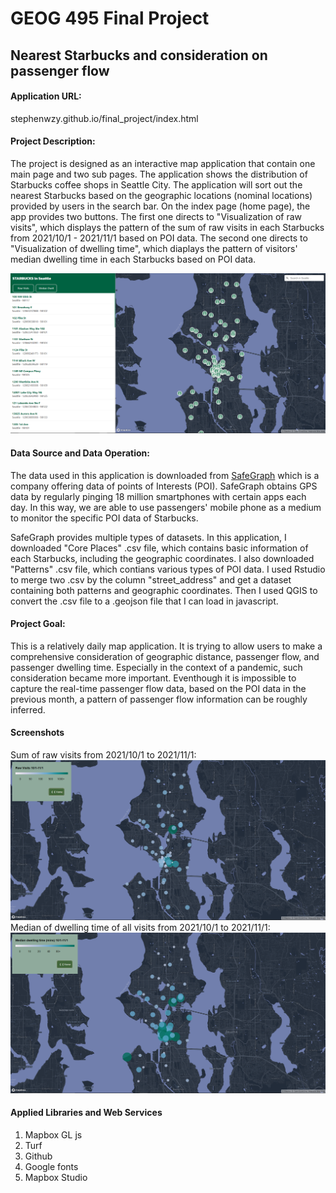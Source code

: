 # GEOG 495 Final Project
## Nearest Starbucks and consideration on passenger flow


#### Application URL:

stephenwzy.github.io/final_project/index.html
#### Project Description:

The project is designed as an interactive map application that contain one main page and two sub pages. The application shows the distribution of Starbucks coffee shops in Seattle City. The application will sort out the nearest Starbucks based on the geographic locations (nominal locations) provided by users in the search bar. On the index page (home page), the app provides two buttons. The first one directs to "Visualization of raw visits", which displays the pattern of the sum of raw visits in each Starbucks from 2021/10/1 - 2021/11/1 based on POI data. The second one directs to "Visualization of dwelling time", which diaplays the pattern of visitors' median dwelling time in each Starbucks based on POI data.

![Application](assets/app.png)

#### Data Source and Data Operation:

The data used in this application is downloaded from [SafeGraph]('www.safegraph.com') which is a company offering data of points of Interests (POI). SafeGraph obtains GPS data by regularly pinging 18 million smartphones with certain apps each day. In this way, we are able to use passengers' mobile phone as a medium to monitor the specific POI data of Starbucks.

SafeGraph provides multiple types of datasets. In this application, I downloaded "Core Places" .csv file, which contains basic information of each Starbucks, including the geographic coordinates. I also downloaded "Patterns" .csv file, which contians various types of POI data. I used Rstudio to merge two .csv by the column "street_address" and get a dataset containing both patterns and geographic coordinates. Then I used QGIS to convert the .csv file to a .geojson file that I can load in javascript.

#### Project Goal:

This is a relatively daily map application. It is trying to allow users to make a comprehensive consideration of geographic distance, passenger flow, and passenger dwelling time. Especially in the context of a pandemic, such consideration became more important. Eventhough it is impossible to capture the real-time passenger flow data, based on the POI data in the previous month, a pattern of passenger flow information can be roughly inferred.

#### Screenshots
Sum of raw visits from 2021/10/1 to 2021/11/1: 
![raw visits](assets/visits.png)
Median of dwelling time of all visits from 2021/10/1 to 2021/11/1:
![dwelling](assets/dwelling.png)

#### Applied Libraries and Web Services
1. Mapbox GL js
2. Turf
3. Github
4. Google fonts
5. Mapbox Studio

